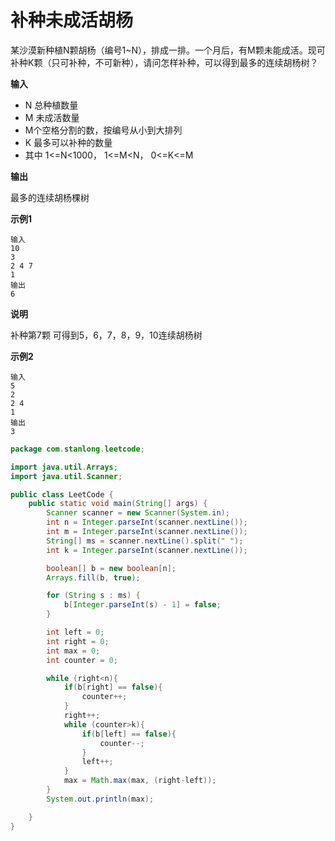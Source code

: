 # 补种未成活胡杨

某沙漠新种植N颗胡杨（编号1~N），排成一排。一个月后，有M颗未能成活。现可补种K颗（只可补种，不可新种），请问怎样补种，可以得到最多的连续胡杨树？ 

**输入** 

- N 总种植数量 
- M 未成活数量 
- M个空格分割的数，按编号从小到大排列 
- K 最多可以补种的数量 
- 其中 1<=N<1000， 1<=M<N， 0<=K<=M 

**输出**

最多的连续胡杨棵树

**示例1**

```
输入 
10 
3 
2 4 7 
1 
输出 
6 
```

**说明** 

补种第7颗 可得到5，6，7，8，9，10连续胡杨树

**示例2**

```
输入
5
2
2 4
1
输出
3
```

```java
package com.stanlong.leetcode;

import java.util.Arrays;
import java.util.Scanner;

public class LeetCode {
    public static void main(String[] args) {
        Scanner scanner = new Scanner(System.in);
        int n = Integer.parseInt(scanner.nextLine());
        int m = Integer.parseInt(scanner.nextLine());
        String[] ms = scanner.nextLine().split(" ");
        int k = Integer.parseInt(scanner.nextLine());

        boolean[] b = new boolean[n];
        Arrays.fill(b, true);

        for (String s : ms) {
            b[Integer.parseInt(s) - 1] = false;
        }

        int left = 0;
        int right = 0;
        int max = 0;
        int counter = 0;

        while (right<n){
            if(b[right] == false){
                counter++;
            }
            right++;
            while (counter>k){
                if(b[left] == false){
                    counter--;
                }
                left++;
            }
            max = Math.max(max, (right-left));
        }
        System.out.println(max);

    }
}
```

